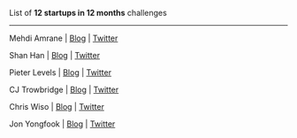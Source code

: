 List of **12 startups in 12 months** challenges

---

Mehdi Amrane | [Blog](https://heymehdi.com/12-startups-12-months/) | [Twitter](https://www.twitter.com/heymehdi)

Shan Han | [Blog](https://shanhan.xyz/12-startups-in-12-months/) | [Twitter](https://twitter.com/hanshanhk)

Pieter Levels | [Blog](https://levels.io/12-startups-12-months/) | [Twitter](https://twitter.com/levelsio)

CJ Trowbridge | [Blog](https://blog.cjtrowbridge.com/category/blog/projects/the-levels-challenge-build-12-startups-in-12-months/) | [Twitter](https://twitter.com/cjtrowbridge)

Chris Wiso | [Blog](https://chriswiso.com/12-startups-in-12-months/) | [Twitter](https://twitter.com/wisochris)

Jon Yongfook | [Blog](https://www.yongfook.com/12-startups-in-12-months/) | [Twitter](https://twitter.com/yongfook)
